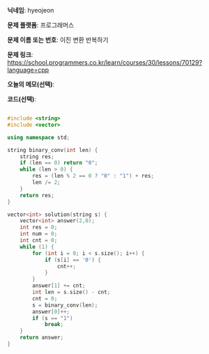 **닉네임**: hyeojeon

**문제 플랫폼**: 프로그래머스

**문제 이름 또는 번호**: 이진 변환 반복하기

**문제 링크**: https://school.programmers.co.kr/learn/courses/30/lessons/70129?language=cpp

**오늘의 메모(선택)**: 

**코드(선택)**:

```cpp

#include <string>
#include <vector>

using namespace std;

string binary_conv(int len) {
    string res;
    if (len == 0) return "0";
    while (len > 0) {
        res = (len % 2 == 0 ? "0" : "1") + res;
        len /= 2;
    }
    return res;
}

vector<int> solution(string s) {
    vector<int> answer(2,0);
    int res = 0;
    int num = 0;
    int cnt = 0;
    while (1) {
        for (int i = 0; i < s.size(); i++) {
            if (s[i] == '0') {
                cnt++;
            }
        }
        answer[1] += cnt;
        int len = s.size() - cnt;
        cnt = 0;
        s = binary_conv(len);
        answer[0]++;
        if (s == "1")
            break;
    }
    return answer;
}

```
